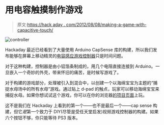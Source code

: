 # 用电容触摸制作游戏

> 原文:[https://hack aday . com/2012/08/08/making-a-game-with-capacitive-touch/](https://hackaday.com/2012/08/08/making-a-game-with-capacitive-touch/)

![](../Images/ddc258faa366d48c837052cfb52c28c0.png "controller")

Hackaday 最近已经看到了大量使用 Arduino CapSense 库的构建，所以我们发布能够在屏幕上移动精灵的[电容感应游戏控制器](http://www.treehouseprojects.ca/capsensegame/)只是时间问题。

对于这种构建，控制器是由小铝箔条制成的，用几个电阻直接连接到 Arduino。一旦嵌入一个奇妙的外壳，带来怀旧的痛苦，是时候写游戏了。

对于构建的游戏部分，处理被引入到混合中，以创建一个以海绵宝宝为主题的“捕捉水母场中的所有水母”游戏。通过贴上 d-pad 的触点，玩家可以移动海绵宝宝来捕捉水母。如果你想试试这个游戏，你可以在你的浏览器[的项目页面](http://www.treehouseprojects.ca/capsensegame/)上玩。

这不是我们在 Hackaday 上看到的第一个——也不是最后一个——cap sense 构建，但它*是*第一个致力于 DIY(尽管是受任天堂启发)视频游戏控制器的构建。如果六个按钮不够，你只能等待 PS3 版本。